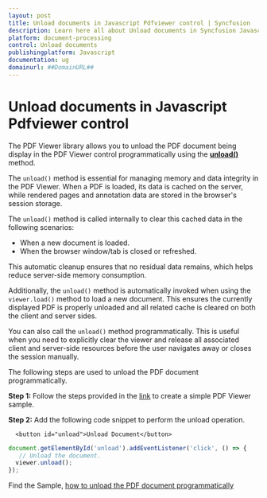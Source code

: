 ```yaml
---
layout: post
title: Unload documents in Javascript Pdfviewer control | Syncfusion
description: Learn here all about Unload documents in Syncfusion Javascript Pdfviewer control of Syncfusion Essential JS 2 and more.
platform: document-processing
control: Unload documents
publishingplatform: Javascript
documentation: ug
domainurl: ##DomainURL##
---
```


# Unload documents in Javascript Pdfviewer control

The PDF Viewer library allows you to unload the PDF document being display in the PDF Viewer control programmatically using the [**unload()**](https://ej2.syncfusion.com/javascript/documentation/api/pdfviewer/#unload) method.

The `unload()` method is essential for managing memory and data integrity in the PDF Viewer. When a PDF is loaded, its data is cached on the server, while rendered pages and annotation data are stored in the browser's session storage.

The `unload()` method is called internally to clear this cached data in the following scenarios:
*   When a new document is loaded.
*   When the browser window/tab is closed or refreshed.

This automatic cleanup ensures that no residual data remains, which helps reduce server-side memory consumption.

Additionally, the `unload()` method is automatically invoked when using the `viewer.load()` method to load a new document. This ensures the currently displayed PDF is properly unloaded and all related cache is cleared on both the client and server sides.

You can also call the `unload()` method programmatically. This is useful when you need to explicitly clear the viewer and release all associated client and server-side resources before the user navigates away or closes the session manually.

The following steps are used to unload the PDF document programmatically.

**Step 1:** Follow the steps provided in the [link](https://help.syncfusion.com/document-processing/pdf/pdf-viewer/javascript-es5/getting-started/) to create a simple PDF Viewer sample.

**Step 2:** Add the following code snippet to perform the unload operation.

```
  <button id="unload">Unload Document</button>
```

```ts
document.getElementById('unload').addEventListener('click', () => {
   // Unload the document.
  viewer.unload();
});
```

Find the Sample, [how to unload the PDF document programmatically](https://stackblitz.com/edit/vkr6f1?file=index.js)
